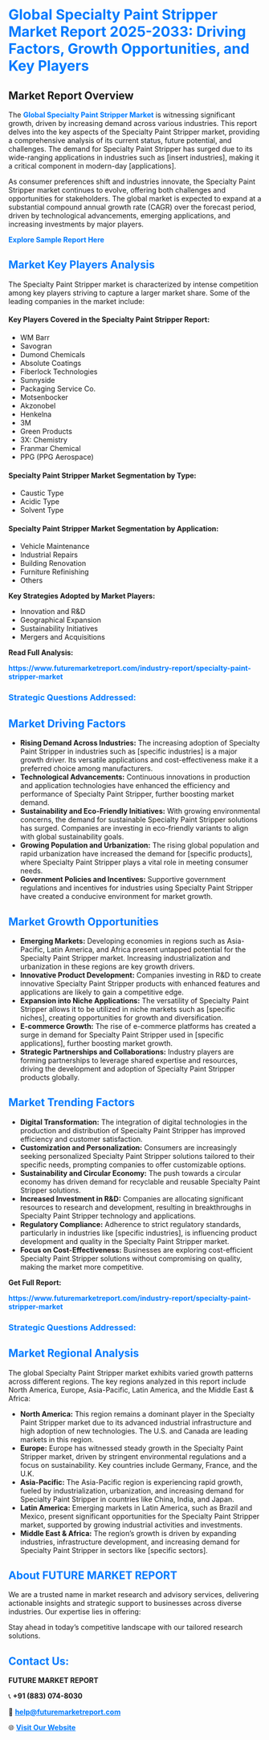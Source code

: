 <h1 style="color: #007BFF;">Global Specialty Paint Stripper Market Report 2025-2033: Driving Factors, Growth Opportunities, and Key Players</h1>

<section id="overview">
<h2>Market Report Overview</h2>
<p>The <a href="https://www.futuremarketreport.com/industry-report/specialty-paint-stripper-market" style="color: #007BFF; text-decoration: none;"><strong>Global Specialty Paint Stripper Market</strong></a> is witnessing significant growth, driven by increasing demand across various industries. This report delves into the key aspects of the Specialty Paint Stripper market, providing a comprehensive analysis of its current status, future potential, and challenges. The demand for Specialty Paint Stripper has surged due to its wide-ranging applications in industries such as [insert industries], making it a critical component in modern-day [applications].</p>
<p>As consumer preferences shift and industries innovate, the Specialty Paint Stripper market continues to evolve, offering both challenges and opportunities for stakeholders. The global market is expected to expand at a substantial compound annual growth rate (CAGR) over the forecast period, driven by technological advancements, emerging applications, and increasing investments by major players.</p>
</section>

<section id="overview">
<p><a href="https://www.futuremarketreport.com/request-sample/reportId=41876" style="color: #007BFF; text-decoration: none;"><strong>Explore Sample Report Here</strong></a></p>
</section>

<section id="key-players">
<h2 style="color: #007BFF;">Market Key Players Analysis</h2>
<p>The Specialty Paint Stripper market is characterized by intense competition among key players striving to capture a larger market share. Some of the leading companies in the market include:</p>
<h4>Key Players Covered in the Specialty Paint Stripper Report:</h4>
<ul><li>WM Barr</li><li>Savogran</li><li>Dumond Chemicals</li><li>Absolute Coatings</li><li>Fiberlock Technologies</li><li>Sunnyside</li><li>Packaging Service Co.</li><li>Motsenbocker</li><li>Akzonobel</li><li>Henkelna</li><li>3M</li><li>Green Products</li><li>3X: Chemistry</li><li>Franmar Chemical</li><li>PPG (PPG Aerospace)</li></ul>
<h4>Specialty Paint Stripper Market Segmentation by Type:</h4>
<ul><li>Caustic Type</li><li>Acidic Type</li><li>Solvent Type</li></ul>

<h4>Specialty Paint Stripper Market Segmentation by Application:</h4>
<ul><li>Vehicle Maintenance</li><li>Industrial Repairs</li><li>Building Renovation</li><li>Furniture Refinishing</li><li>Others</li></ul>
<p><strong>Key Strategies Adopted by Market Players:</strong></p>
<ul>
<li>Innovation and R&D</li>
<li>Geographical Expansion</li>
<li>Sustainability Initiatives</li>
<li>Mergers and Acquisitions</li>
</ul>
</section>

<section>
<p><strong>Read Full Analysis: </strong></p><a href="https://www.futuremarketreport.com/industry-report/specialty-paint-stripper-market" style="color: #007BFF; text-decoration: none;"><strong>https://www.futuremarketreport.com/industry-report/specialty-paint-stripper-market</strong></a>
<h3 style="color: #007BFF;">Strategic Questions Addressed:</h3>
</section>

<section id="driving-factors">
<h2 style="color: #007BFF;">Market Driving Factors</h2>
<ul>
<li><strong>Rising Demand Across Industries:</strong> The increasing adoption of Specialty Paint Stripper in industries such as [specific industries] is a major growth driver. Its versatile applications and cost-effectiveness make it a preferred choice among manufacturers.</li>
<li><strong>Technological Advancements:</strong> Continuous innovations in production and application technologies have enhanced the efficiency and performance of Specialty Paint Stripper, further boosting market demand.</li>
<li><strong>Sustainability and Eco-Friendly Initiatives:</strong> With growing environmental concerns, the demand for sustainable Specialty Paint Stripper solutions has surged. Companies are investing in eco-friendly variants to align with global sustainability goals.</li>
<li><strong>Growing Population and Urbanization:</strong> The rising global population and rapid urbanization have increased the demand for [specific products], where Specialty Paint Stripper plays a vital role in meeting consumer needs.</li>
<li><strong>Government Policies and Incentives:</strong> Supportive government regulations and incentives for industries using Specialty Paint Stripper have created a conducive environment for market growth.</li>
</ul>
</section>

<section id="growth-opportunities">
<h2 style="color: #007BFF;">Market Growth Opportunities</h2>
<ul>
<li><strong>Emerging Markets:</strong> Developing economies in regions such as Asia-Pacific, Latin America, and Africa present untapped potential for the Specialty Paint Stripper market. Increasing industrialization and urbanization in these regions are key growth drivers.</li>
<li><strong>Innovative Product Development:</strong> Companies investing in R&D to create innovative Specialty Paint Stripper products with enhanced features and applications are likely to gain a competitive edge.</li>
<li><strong>Expansion into Niche Applications:</strong> The versatility of Specialty Paint Stripper allows it to be utilized in niche markets such as [specific niches], creating opportunities for growth and diversification.</li>
<li><strong>E-commerce Growth:</strong> The rise of e-commerce platforms has created a surge in demand for Specialty Paint Stripper used in [specific applications], further boosting market growth.</li>
<li><strong>Strategic Partnerships and Collaborations:</strong> Industry players are forming partnerships to leverage shared expertise and resources, driving the development and adoption of Specialty Paint Stripper products globally.</li>
</ul>
</section>

<section id="trending-factors">
<h2 style="color: #007BFF;">Market Trending Factors</h2>
<ul>
<li><strong>Digital Transformation:</strong> The integration of digital technologies in the production and distribution of Specialty Paint Stripper has improved efficiency and customer satisfaction.</li>
<li><strong>Customization and Personalization:</strong> Consumers are increasingly seeking personalized Specialty Paint Stripper solutions tailored to their specific needs, prompting companies to offer customizable options.</li>
<li><strong>Sustainability and Circular Economy:</strong> The push towards a circular economy has driven demand for recyclable and reusable Specialty Paint Stripper solutions.</li>
<li><strong>Increased Investment in R&D:</strong> Companies are allocating significant resources to research and development, resulting in breakthroughs in Specialty Paint Stripper technology and applications.</li>
<li><strong>Regulatory Compliance:</strong> Adherence to strict regulatory standards, particularly in industries like [specific industries], is influencing product development and quality in the Specialty Paint Stripper market.</li>
<li><strong>Focus on Cost-Effectiveness:</strong> Businesses are exploring cost-efficient Specialty Paint Stripper solutions without compromising on quality, making the market more competitive.</li>
</ul>
</section>

<section>
<p><strong>Get Full Report: </strong></p><a href="https://www.futuremarketreport.com/industry-report/specialty-paint-stripper-market" style="color: #007BFF; text-decoration: none;"><strong>https://www.futuremarketreport.com/industry-report/specialty-paint-stripper-market</strong></a>
<h3 style="color: #007BFF;">Strategic Questions Addressed:</h3>
</section>


<section id="regional-analysis">
<h2 style="color: #007BFF;">Market Regional Analysis</h2>
<p>The global Specialty Paint Stripper market exhibits varied growth patterns across different regions. The key regions analyzed in this report include North America, Europe, Asia-Pacific, Latin America, and the Middle East & Africa:</p>
<ul>
<li><strong>North America:</strong> This region remains a dominant player in the Specialty Paint Stripper market due to its advanced industrial infrastructure and high adoption of new technologies. The U.S. and Canada are leading markets in this region.</li>
<li><strong>Europe:</strong> Europe has witnessed steady growth in the Specialty Paint Stripper market, driven by stringent environmental regulations and a focus on sustainability. Key countries include Germany, France, and the U.K.</li>
<li><strong>Asia-Pacific:</strong> The Asia-Pacific region is experiencing rapid growth, fueled by industrialization, urbanization, and increasing demand for Specialty Paint Stripper in countries like China, India, and Japan.</li>
<li><strong>Latin America:</strong> Emerging markets in Latin America, such as Brazil and Mexico, present significant opportunities for the Specialty Paint Stripper market, supported by growing industrial activities and investments.</li>
<li><strong>Middle East & Africa:</strong> The region’s growth is driven by expanding industries, infrastructure development, and increasing demand for Specialty Paint Stripper in sectors like [specific sectors].</li>
</ul>
</section>

<footer>
<h2 style="color: #007BFF;">About FUTURE MARKET REPORT</h2>
<p>We are a trusted name in market research and advisory services, delivering actionable insights and strategic support to businesses across diverse industries. Our expertise lies in offering:</p>

<p>Stay ahead in today’s competitive landscape with our tailored research solutions.</p>

<h2 style="color: #007BFF;">Contact Us:</h2>
<p><strong>FUTURE MARKET REPORT</strong></p>
<p>📞 <strong>+91 (883) 074-8030</strong></p>
<p>📧 <strong><a href="mailto:help@futuremarketreport.com" style="color: #007BFF;">help@futuremarketreport.com</a></strong></p>
<p>🌐 <strong><a href="https://www.futuremarketreport.com/" style="color: #007BFF;">Visit Our Website</a></strong></p>
</footer>